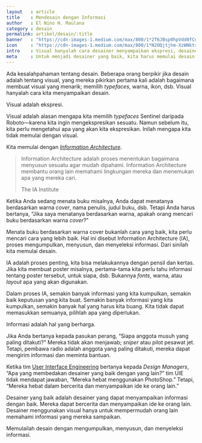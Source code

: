 ```yaml
---
layout   : article
title    : Mendesain dengan Informasi
author   : El Nino H. Maulana
category : desain
permalink: artikel/desain/:title
banner   : "https://cdn-images-1.medium.com/max/800/1*2T6JBsp0hpVdd0fCqJu6TA.png"
icon     : "https://cdn-images-1.medium.com/max/800/1*N2OQjtjhm-XzWNkts2i06g.png"
intro    : Visual hanyalah cara desainer menyampaikan ekspresi, desainer memulai desain dengan Information Architecture.
meta     : Untuk menjadi desainer yang baik, kita harus memulai desain dengan mengumpulkan, menyusun, dan menyeleksi informasi.
---
```


Ada kesalahpahaman tentang desain. Beberapa orang berpikir jika desain adalah tentang visual, yang mereka pikirkan pertama kali adalah bagaimana membuat visual yang menarik; memilih <em>typefaces</em>, warna, ikon, dsb. Visual hanyalah cara kita menyampaikan desain.

Visual adalah ekspresi.

Visual adalah alasan mengapa kita memilih <em>typefaces</em> Sentinel daripada Roboto—karena kita ingin mengekspresikan sesuatu. Namun sebelum itu, kita perlu mengetahui apa yang akan kita ekspresikan. Inilah mengapa kita tidak memulai dengan visual.

Kita memulai dengan <em><a href="http://www.iainstitute.org/what-is-ia" title="Information Architecture" target="_blank">Information Architecture</a></em>.

<blockquote>
    <p>Information Architecture adalah proses menentukan bagaimana menyusun sesuatu agar mudah dipahami. Information Architecture membantu orang lain memahami lingkungan mereka dan menemukan apa yang mereka cari.</p>
    <p class="smallcaps">The IA Institute</p>
</blockquote>

Ketika Anda sedang menata buku misalnya, Anda dapat menatanya berdasarkan warna <em>cover</em>, nama penulis, judul buku, dsb. Tetapi Anda harus bertanya, “Jika saya menatanya berdasarkan warna, apakah orang mencari buku berdasarkan warna <em>cover</em>?”

Menata buku berdasarkan warna cover bukanlah cara yang baik, kita perlu mencari cara yang lebih baik. Hal ini disebut Information Architecture (<span class="smallcaps">IA</span>), proses mengumpulkan, menyusun, dan menyeleksi informasi. Dari sinilah kita memulai desain.

<span class="smallcaps">IA</span> adalah proses penting, kita bisa melakukannya dengan pensil dan kertas. Jika kita membuat poster misalnya, pertama-tama kita perlu tahu informasi tentang poster tersebut, untuk siapa, dsb. Bukannya <em>fonts</em>, warna, atau <em>layout</em> apa yang akan digunakan.

Dalam proses <span class="smallcaps">IA</span>, semakin banyak informasi yang kita kumpulkan, semakin baik keputusan yang kita buat. Semakin banyak informasi yang kita kumpulkan, semakin banyak hal yang harus kita buang. Kita tidak dapat memasukkan semuanya, pilihlah apa yang diperlukan.

Informasi adalah hal yang berharga.

Jika Anda bertanya kepada pasukan perang, “Siapa anggota musuh yang paling ditakuti?” Mereka tidak akan menjawab; <em>sniper</em> atau pilot pesawat jet. Tetapi, pembawa radio adalah anggota yang paling ditakuti, mereka dapat mengirim informasi dan meminta bantuan.

Ketika tim <a href="http:uie.com" title="User Interface Engineering" target="_blank">User Interface Engineering</a> bertanya kepada <em>Design Managers</em>, “Apa yang membedakan desainer yang baik dengan yang lain?” tim <span class="smallcaps">UIE</span> tidak mendapat jawaban, “Mereka hebat menggunakan PhotoShop.” Tetapi, “Mereka hebat dalam bercerita dan menyampaikan ide ke orang lain.”

Desainer yang baik adalah desainer yang dapat menyampaikan informasi dengan baik. Mereka dapat bercerita dan menyampaikan ide ke orang lain. Desainer menggunakan visual hanya untuk mempermudah orang lain memahami informasi yang mereka sampaikan.

Memulailah desain dengan mengumpulkan, menyusun, dan menyeleksi informasi.
